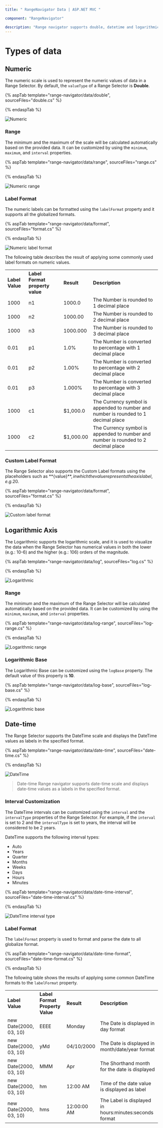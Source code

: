 ```yaml
---
title: " RangeNavigator Data | ASP.NET MVC "

component: "RangeNavigator"

description: "Range navigator supports double, datetime and logarithmic data values for rendering.Also supports labels and range Customization."
---
```


<!-- markdownlint-disable MD036 -->

# Types of data

## Numeric

The numeric scale is used to represent the numeric values of data in a Range Selector. By default, the `valueType` of a Range Selector is **Double**.

{% aspTab template="range-navigator/data/double", sourceFiles="double.cs" %}

{% endaspTab %}

![Numeric](images/data/double.png)

### Range

The minimum and the maximum of the scale will be calculated automatically based on the provided data. It can be customized by using the `minimum`, `maximum`, and `interval` properties.

{% aspTab template="range-navigator/data/range", sourceFiles="range.cs" %}

{% endaspTab %}

![Numeric range](images/data/numeric-range.png)

### Label Format

The numeric labels can be formatted using the `labelFormat` property and it supports all the globalized formats.

{% aspTab template="range-navigator/data/format", sourceFiles="format.cs" %}

{% endaspTab %}

![Numeric label format](images/data/format.png)

The following table describes the result of applying some commonly used label formats on numeric values.

<!-- markdownlint-disable MD033 -->
<table>
<tr>
<td><b>Label Value</b></td>
<td><b>Label Format property value</b></td>
<td><b>Result </b></td>
<td><b>Description </b></td>
</tr>
<tr>
<td>1000</td>
<td>n1</td>
<td>1000.0</td>
<td>The Number is rounded to 1 decimal place</td>
</tr>
<tr>
<td>1000</td>
<td>n2</td>
<td>1000.00</td>
<td>The Number is rounded to 2 decimal place</td>
</tr>
<tr>
<td>1000</td>
<td>n3</td>
<td>1000.000</td>
<td>The Number is rounded to 3 decimal place</td>
</tr>
<tr>
<td>0.01</td>
<td>p1</td>
<td>1.0%</td>
<td>The Number is converted to percentage with 1 decimal place</td>
</tr>
<tr>
<td>0.01</td>
<td>p2</td>
<td>1.00%</td>
<td>The Number is converted to percentage with 2 decimal place</td>
</tr>
<tr>
<td>0.01</td>
<td>p3</td>
<td>1.000%</td>
<td>The Number is converted to percentage with 3 decimal place</td>
</tr>
<tr>
<td>1000</td>
<td>c1</td>
<td>$1,000.0</td>
<td>The Currency symbol is appended to number and number is rounded to 1 decimal place</td>
</tr>
<tr>
<td>1000</td>
<td>c2</td>
<td>$1,000.00</td>
<td>The Currency symbol is appended to number and number is rounded to 2 decimal place</td>
</tr>
</table>

### Custom Label Format

The Range Selector also supports the Custom Label formats using the placeholders such as **{value}$**, in which the value represents the axis label, e.g. 20$.

{% aspTab template="range-navigator/data/format", sourceFiles="format.cs" %}

{% endaspTab %}

![Custom label format](images/data/custom-format.png)

## Logarithmic Axis

<!-- markdownlint-disable MD033 -->

The Logarithmic supports the logarithmic scale, and it is used to visualize the data when the Range Selector has numerical values in both the lower (e.g.: 10-6) and the higher (e.g.: 106) orders of the magnitude.

{% aspTab template="range-navigator/data/log", sourceFiles="log.cs" %}

{% endaspTab %}

![Logarithmic](images/data/log.png)

### Range

The minimum and the maximum of the Range Selector will be calculated automatically based on the provided data. It can be customized by using the `minimum`, `maximum`, and `interval` properties.

{% aspTab template="range-navigator/data/log-range", sourceFiles="log-range.cs" %}

{% endaspTab %}

![Logarithmic range](images/data/log-range.png)

### Logarithmic Base

The Logarithmic Base can be customized using the `logBase` property. The default value of this property is **10**.

{% aspTab template="range-navigator/data/log-base", sourceFiles="log-base.cs" %}

{% endaspTab %}

![Logarithmic base](images/data/log-base.png)

## Date-time

The Range Selector supports the DateTime scale and displays the DateTime values as labels in the specified format.

{% aspTab template="range-navigator/data/date-time", sourceFiles="date-time.cs" %}

{% endaspTab %}

![DateTime](images/data/datetime.png)

>Date-time Range navigator supports date-time scale and displays date-time values as a labels in the specified format.

### Interval Customization

The DateTime intervals can be customized using the `interval` and the `intervalType` properties of the Range Selector. For example, if the `interval` is set to 2 and the `intervalType` is set to years, the interval will be considered to be 2 years.

DateTime supports the following interval types:
* Auto
* Years
* Quarter
* Months
* Weeks
* Days
* Hours
* Minutes

{% aspTab template="range-navigator/data/date-time-interval", sourceFiles="date-time-interval.cs" %}

{% endaspTab %}

![DateTime interval type](images/data/datetime-interval.png)

### Label Format

The `labelFormat` property is used to format and parse the date to all globalize format.

{% aspTab template="range-navigator/data/date-time-format", sourceFiles="date-time-format.cs" %}

{% endaspTab %}

The following table shows the results of applying some common DateTime formats to the `labelFormat` property.

<!-- markdownlint-disable MD033 -->
<table>
<tr>
<td><b>Label Value</b></td>
<td><b>Label Format Property Value</b></td>
<td><b>Result </b></td>
<td><b>Description </b></td>
</tr>
<tr>
<td>new Date(2000, 03, 10)</td>
<td>EEEE</td>
<td>Monday</td>
<td>The Date is displayed in day format</td>
</tr>
<tr>
<td>new Date(2000, 03, 10)</td>
<td>yMd</td>
<td>04/10/2000</td>
<td>The Date is displayed in month/date/year format</td>
</tr>
<tr>
<td>new Date(2000, 03, 10)</td>
<td> MMM </td>
<td>Apr</td>
<td>The Shorthand month for the date is displayed</td>
</tr>
<tr>
<td>new Date(2000, 03, 10)</td>
<td>hm</td>
<td>12:00 AM</td>
<td>Time of the date value is displayed as label</td>
</tr>
<tr>
<td>new Date(2000, 03, 10)</td>
<td>hms</td>
<td>12:00:00 AM</td>
<td>The Label is displayed in hours:minutes:seconds format</td>
</tr>
</table>
